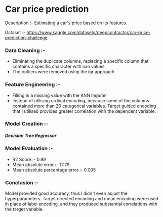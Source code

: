 # Car price prediction

Description :-
Estimating a car's price based on its features. 

Dataset :- 
https://www.kaggle.com/datasets/deepcontractor/car-price-prediction-challenge

### Data Cleaning :- 
- Eliminating the duplicate columns, replacing a specific column that contains a specific character with nan values
- The outliers were removed using the iqr approach.

### Feature Engineering :-
- Filling in a missing value with the KNN Imputer
- Instead of utilising ordinal encoding, because some of the columns contained more than 20 categorical variables. Target guided encoding that I utilised provides greater correlation with the dependent variable.

### Model Creation :- 
##### Decision Tree Regressor

### Model Evaluation :- 
- R2 Score :- 0.99
- Mean absolute error :- 17.79
- Mean absolute percentage error :- 0.005


### Conclusion :- 
Model provided good accuracy, thus I didn't even adjust the hyperparameters. Target directed encoding and mean encoding were used in place of label encoding, and they produced substantial correlations with the target variable.




